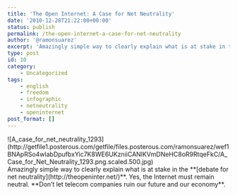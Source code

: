 ```yaml
---
title: 'The Open Internet: A Case for Net Neutrality'
date: '2010-12-28T21:22:00+00:00'
status: publish
permalink: /the-open-internet-a-case-for-net-neutrality
author: '@ramonsuarez'
excerpt: 'Amazingly simple way to clearly explain what is at stake in the debate for net neutrality. Yes, the Internet must remain neutral. Don''t let telecom companies ruin our future and our economy.'
type: post
id: 10
category:
    - Uncategorized
tags:
    - english
    - freedom
    - infographic
    - netneutrality
    - openinternet
post_format: []
---
```

[](http://theopeninter.net/ "Open Internet infographic")

<div class="p_embed p_image_embed">![A_case_for_net_neutrality_1293](http://getfile1.posterous.com/getfile/files.posterous.com/ramonsuarez/wef1BNApRSo4wlabDpufbxYic7K8WE6UKzniiCANlKVmDNeHC8oR9RtqeFkC/A_Case_for_Net_Neutrality_1293.png.scaled.500.jpg)</div>Amazingly simple way to clearly explain what is at stake in the **[debate for net neutrality](http://theopeninter.net/)**. Yes, the Internet must remain neutral. **Don’t let telecom companies ruin our future and our economy**.